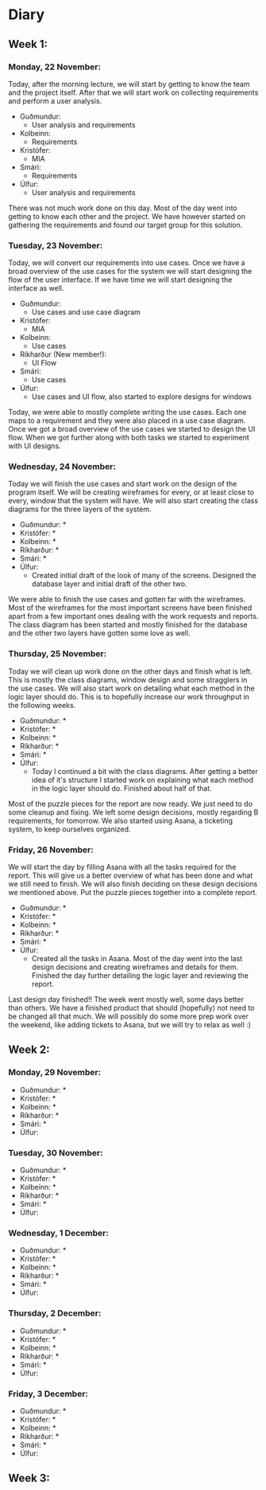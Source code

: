 # Diary

## Week 1:

### Monday, 22 November:
Today, after the morning lecture, we will start by getting to know the
team and the project itself. After that we will start work on collecting
requirements and perform a user analysis.

* Guðmundur:
    * User analysis and requirements
* Kolbeinn:
    * Requirements
* Kristófer:
    * MIA
* Smári:
    * Requirements
* Úlfur:
    * User analysis and requirements

There was not much work done on this day. Most of the day went into
getting to know each other and the project. We have however started
on gathering the requirements and found our target group for this
solution.


### Tuesday, 23 November:
Today, we will convert our requirements into use cases. Once we have
a broad overview of the use cases for the system we will start
designing the flow of the user interface. If we have time we will
start designing the interface as well.

* Guðmundur:
    * Use cases and use case diagram
* Kristófer:
    * MIA
* Kolbeinn:
    * Use cases
* Ríkharður (New member!):
    * UI Flow
* Smári:
    * Use cases
* Úlfur:
    * Use cases and UI flow, also started to explore designs
    for windows


Today, we were able to mostly complete writing the use cases. Each
one maps to a requirement and they were also placed in a use case
diagram. Once we got a broad overview of the use cases we started
to design the UI flow. When we got further along with both tasks
we started to experiment with UI designs.


### Wednesday, 24 November:
Today we will finish the use cases and start work on the design of
the program itself. We will be creating wireframes for every, or
at least close to every, window that the system will have. We will
also start creating the class diagrams for the three layers of the
system.

* Guðmundur:
    * 
* Kristófer:
    * 
* Kolbeinn:
    * 
* Ríkharður:
    * 
* Smári:
    * 
* Úlfur:
    * Created initial draft of the look of many of the screens. Designed
    the database layer and initial draft of the other two.

We were able to finish the use cases and gotten far with the wireframes.
Most of the wireframes for the most important screens have been finished
apart from a few important ones dealing with the work requests and 
reports. The class diagram has been started and mostly finished for the
database and the other two layers have gotten some love as well.


### Thursday, 25 November:
Today we will clean up work done on the other days and finish what is
left. This is mostly the class diagrams, window design and some stragglers
in the use cases. We will also start work on detailing what each method
in the logic layer should do. This is to hopefully increase our work
throughput in the following weeks.

* Guðmundur:
    * 
* Kristófer:
    * 
* Kolbeinn:
    * 
* Ríkharður:
    * 
* Smári:
    * 
* Úlfur:
    * Today I continued a bit with the class diagrams. After getting a
    better idea of it's structure I started work on explaining what each
    method in the logic layer should do. Finished about half of that.


Most of the puzzle pieces for the report are now ready. We just need to do
some cleanup and fixing. We left some design decisions, mostly regarding B
requirements, for tomorrow. We also started using Asana, a ticketing system,
to keep ourselves organized.


### Friday, 26 November:
We will start the day by filling Asana with all the tasks required for the
report. This will give us a better overview of what has been done and what
we still need to finish. We will also finish deciding on these design 
decisions we mentioned above. Put the puzzle pieces together into a
complete report.

* Guðmundur:
    * 
* Kristófer:
    * 
* Kolbeinn:
    * 
* Ríkharður:
    * 
* Smári:
    * 
* Úlfur:
    * Created all the tasks in Asana. Most of the day went into the last
    design decisions and creating wireframes and details for them. Finished
    the day further detailing the logic layer and reviewing the report.

Last design day finished!! The week went mostly well, some days better than others.
We have a finished product that should (hopefully) not need to be changed all that
much. We will possibly do some more prep work over the weekend, like adding tickets
to Asana, but we will try to relax as well :)


## Week 2:

### Monday, 29 November:


* Guðmundur:
    * 
* Kristófer:
    * 
* Kolbeinn:
    * 
* Ríkharður:
    * 
* Smári:
    * 
* Úlfur:


### Tuesday, 30 November:


* Guðmundur:
    * 
* Kristófer:
    * 
* Kolbeinn:
    * 
* Ríkharður:
    * 
* Smári:
    * 
* Úlfur:


### Wednesday, 1 December:


* Guðmundur:
    * 
* Kristófer:
    * 
* Kolbeinn:
    * 
* Ríkharður:
    * 
* Smári:
    * 
* Úlfur:


### Thursday, 2 December:


* Guðmundur:
    * 
* Kristófer:
    * 
* Kolbeinn:
    * 
* Ríkharður:
    * 
* Smári:
    * 
* Úlfur:


### Friday, 3 December:


* Guðmundur:
    * 
* Kristófer:
    * 
* Kolbeinn:
    * 
* Ríkharður:
    * 
* Smári:
    * 
* Úlfur:





## Week 3:



